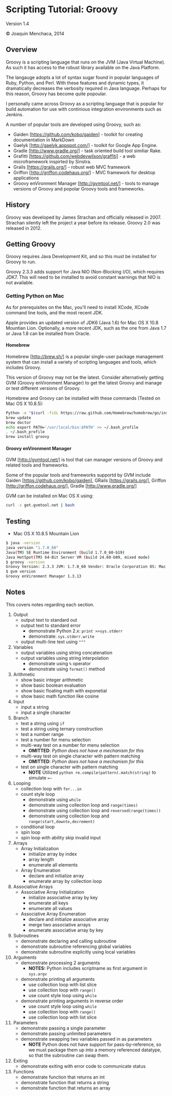 # Scripting Tutorial: Groovy

Version 1.4

© Joaquin Menchaca, 2014

## Overview

Groovy is a scripting language that runs on the JVM (Java Virtual Machine).  As such it has access to the robust library available on the Java Platform.

The langauge adopts a lot of syntax sugar found in popular languages of Ruby, Python, and Perl. With these features and dynamic types, it dramatically decreases the verbosity required in Java language.  Perhaps for this reason, Groovy has become quite popoular.

I personally came across Groovy as a scripting language that is popular for build automation for use with continious integration environments such as Jenkins.

A number of popular tools are developed using Groovy, such as:

* Gaiden [https://github.com/kobo/gaiden] - toolkit for creating documentation in MarkDown
* Gaelyk [http://gaelyk.appspot.com/] - toolkit for Google App Engine.
* Gradle [http://www.gradle.org/] - task oriented build tool similiar Rake.
* Grafitti [https://github.com/webdevwilson/graffiti] - a web microframework inspirted by Sinstra.
* Grails [https://grails.org/] - robust web MVC framework
* Griffon [http://griffon.codehaus.org/] - MVC framework for desktop applications
* Groovy enVironment Manager [http://gvmtool.net/] - tools to manage versions of Groovy and popolar Groovy tools and frameworks.

## History

Groovy was developed by James Strachan and officially released in 2007.  Strachan silently left the project a year before its release.  Groovy 2.0 was released in 2012.

## Getting Groovy

Groovy requires Java Development Kit, and so this must be installed for Groovy to run.

Groovy 2.3.3 adds support for Java NIO (Non-Blocking I/O), which requires JDK7.  This will need to be installed to avoid constant warnings that NIO is not available.

### Getting Python on Mac

As for prerequisites on the Mac, you'll need to install XCode, XCode command line tools, and the most recent JDK.

Apple provides an updated version of JDK6 (Java 1.6) for Mac OS X 10.8 Mountian Lion.  Optionally, a more recent JDK, such as the one from Java 1.7 or Java 1.8 can be installed from Oracle.

#### Homebrew

Homebrew [http://brew.sh/] is a popular single-user package management system that can install a variety of scripting languages and tools, which includes Groovy.

This version of Groovy may not be the latest.  Consider alternatively getting GVM (Groovy enVironment Manager) to get the latest Groovy and manage or test different versions of Groovy.

Homebrew and Groovy can be installed with these commands (Tested on Mac OS X 10.8.5):

```bash
Python -e "$(curl -fsSL https://raw.github.com/Homebrew/homebrew/go/install)"
brew update
brew doctor
echo export PATH='/usr/local/bin:$PATH' >> ~/.bash_profile
. ~/.bash_profile
brew install groovy
```

#### Groovy enVironment Manager

GVM [http://gvmtool.net/] is tool that can manager versions of Groovy and related tools and frameworks.  

Some of the popular tools and frameworks supportd by GVM include Gaiden [https://github.com/kobo/gaiden], GRails [https://grails.org/], Griffon [http://griffon.codehaus.org/], Gradle [http://www.gradle.org/]

GVM can be installed on Mac OS X using: 

```bash
curl -s get.gvmtool.net | bash
```
## Testing

* Mac OS X 10.8.5 Mountain Lion

```bash
$ java -version
java version "1.7.0_60"
Java(TM) SE Runtime Environment (build 1.7.0_60-b19)
Java HotSpot(TM) 64-Bit Server VM (build 24.60-b09, mixed mode)
$ groovy -version
Groovy Version: 2.3.3 JVM: 1.7.0_60 Vendor: Oracle Corporation OS: Mac OS X
$ gvm version
Groovy enVironment Manager 1.3.13
```

## Notes 

This covers notes regarding each section.

1. Output
   * output text to standard out
   * output text to standard error
     * demonstrate Python 2.x: ```print >>sys.stderr```
     * demonstrate: ```sys.stderr.write```
   * output multi-line text using ```"""```
2. Variables
   * output variables using string concatenation
   * output variables using string interpolation
     * demonstrate using ```%``` operator
     * demonstrate using ```format()``` method
3. Arithmetic
   * show basic integer arithmetic
   * show basic boolean evaluation
   * show basic floating math with exponetial
   * show basic math function like cosine
4. Input
   * input a string
   * input a single character
5. Branch
   * test a string using ```if```
   * test a string using ternary construction
   * test a number range
   * test a number for menu selection
   * multi-way test on a number for menu selection
     * **OMITTED**: *Python does not have a mechanism for this* 
   * multi-way test on single character with pattern matching
     * **OMITTED**: *Python does not have a mechanism for this* 
   * test on single character with pattern matching
     * **NOTE** Utilized ```python re.compile(pattern).match(string)``` to simulate ```=~``` 
6. Looping
   * collection loop with ```for...in```
   * count style loop
     * demonstrate using ```while```
     * demonstrate using collection loop and ```range(times)```
     * demonstrate using collection loop and ```reversed(range(times))```
     * demonstrate using collection loop and ```range(start,downto,decrement)```
   * conditional loop
   * spin loop
   * spin loop with ability skip invalid input
7. Arrays
   * Array Initialization
      * initialize array by index
      * array length
      * enumerate all elements
   * Array Enumeration 
      * declare and initialize array
      * enumerate array by collection loop
8. Associative Arrays
   * Associative Array Initialization
      * initialize associative array by key
      * enumerate all keys
      * enumerate all values
   * Associative Array Enumeration
      * declare and initialize associative array
      * merge two associative arrays
      * enumerate associative array by key
9. Subroutines
   * demonstrate declaring and calling subroutine
   * demonstrate subroutine referencing global variables
   * demonstrate subroutine explicitly using local variables
10. Arguments
    * demonstrate processing 2 arguments
      * **NOTES:** Python includes scriptname as first argument in ```sys.argv```
    * demonstrate printing all arguments
      * use collection loop with list slice
      * use collection loop with ```range()```
      * use count style loop using ```while```
    * demonstrate printing arguments in reverse order
      * use count style loop using ```while```
      * use collection loop with ```range()```
      * use collection loop with list slice
11. Parameters
    * demonstrate passing a single parameter
    * demonstrate passing unlimited parameters
    * demonstrate swapping two variables passed in as parameters 
      * **NOTE** Python does not have support for pass-by-reference, so we must package them up into a memory referenced datatype, so that the subroutine can swap them.
12. Exiting
    * demonstrate exiting with error code to communicate status
13. Functions
    * demonstrate function that returns an int
    * demonstrate function that returns a string
    * demonstrate function that returns an array

